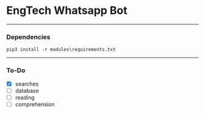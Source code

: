 # EngTech Whatsapp Bot

---

### Dependencies

`pip3 install -r modules\requirements.txt`

---

### To-Do

- [x] searches
- [ ] database
- [ ] reading
- [ ] comprehension
